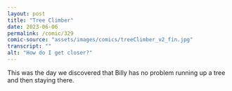 ```yaml
---
layout: post
title: "Tree Climber"
date: 2023-06-06
permalink: /comic/329
comic-source: "assets/images/comics/treeClimber_v2_fin.jpg"
transcript: ""
alt: "How do I get closer?"
---
```

This was the day we discovered that Billy has no problem running up a tree and then staying there.
